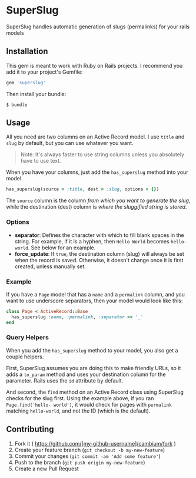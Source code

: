 SuperSlug
==========

SuperSlug handles automatic generation of slugs (permalinks) for your rails
models

Installation
----------

This gem is meant to work with Ruby on Rails projects. I recommend you add it
to your project's Gemfile:

```ruby
gem 'superslug'
```

Then install your bundle:

```text
$ bundle
```

Usage
----------

All you need are two columns on an Active Record model. I use `title` and
`slug` by default, but you can use whatever you want.

> Note: It's always faster to use string columns unless you absolutely have to
> use text.

When you have your columns, just add the `has_superslug` method into your
model.

```ruby
has_superslug(source = :title, dest = :slug, options = {})
```

The `source` column is the column *from which you want to generate the slug*,
while the destination (dest) column is *where the sluggified string is stored*.

### Options

* **separator**: Defines the character with which to fill blank spaces in the
  string. For example, if it is a hyphen, then `Hello World` becomes `hello-
  world`. See below for an example.
* **force_update**: If `true`, the destination column (slug) will always be set
  when the record is saved. Otherwise, it doesn't change once it is first
  created, unless manually set.

### Example

If you have a `Page` model that has a `name` and a `permalink` column, and you
want to use underscore separators, then your model would look like this:

```ruby
class Page < ActiveRecord::Base
  has_superslug :name, :permalink, :separator => '_'
end
```

### Query Helpers

When you add the `has_superslug` method to your model, you also get a couple helpers.

First, SuperSlug assumes you are doing this to make friendly URLs, so it adds a
`to_param` method and uses your destination column for the parameter. Rails
uses the `id` attribute by default.

And second, the `find` method on an Active Record class using SuperSlug checks
for the slug first. Using the example above, if you ran `Page.find('hello-
world')`, it would check for pages with `permalink` matching `hello-world`, and
not the ID (which is the default).


Contributing
----------

1. Fork it ( https://github.com/[my-github-username]/cambium/fork )
2. Create your feature branch (`git checkout -b my-new-feature`)
3. Commit your changes (`git commit -am 'Add some feature'`)
4. Push to the branch (`git push origin my-new-feature`)
5. Create a new Pull Request
